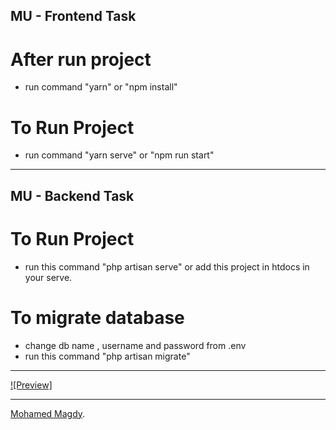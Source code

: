 ## MU - Frontend Task

# After run project
- run command "yarn" or "npm install"

# To Run Project
- run command "yarn serve" or "npm run start"

---

## MU - Backend Task

# To Run Project
- run this command "php artisan serve" or add this project in htdocs in your serve.

# To migrate database
- change db name , username and password from .env 
- run this command  "php artisan migrate"

---

[![Preview]](https://drive.google.com/file/d/1TdS9xxC49kKdiaP1aQvK_C3FKRdSoEzc/view)

---

[Mohamed Magdy](mohamedmagdy2891@gmail.com).
